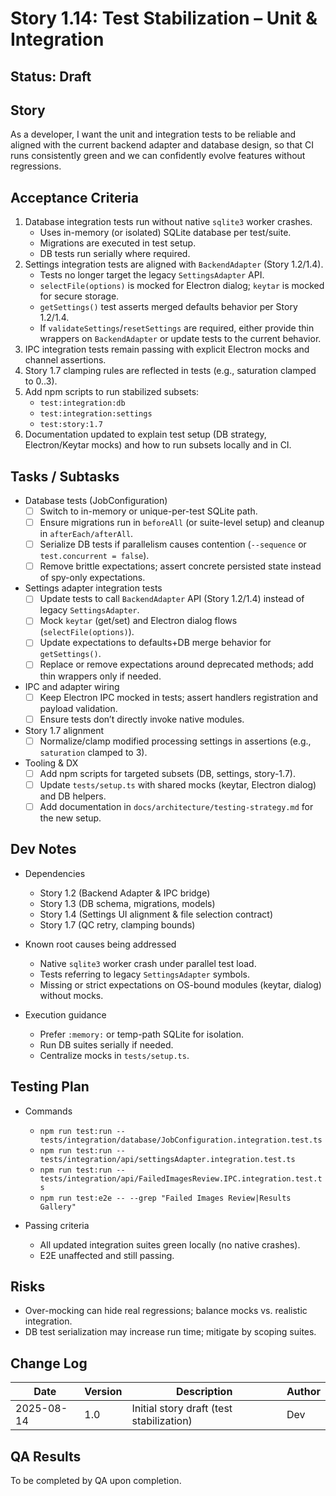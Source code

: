 # Story 1.14: Test Stabilization – Unit & Integration

## Status: Draft

## Story

As a developer,
I want the unit and integration tests to be reliable and aligned with the current backend adapter and database design,
so that CI runs consistently green and we can confidently evolve features without regressions.

## Acceptance Criteria

1. Database integration tests run without native `sqlite3` worker crashes.
   - Uses in-memory (or isolated) SQLite database per test/suite.
   - Migrations are executed in test setup.
   - DB tests run serially where required.
2. Settings integration tests are aligned with `BackendAdapter` (Story 1.2/1.4).
   - Tests no longer target the legacy `SettingsAdapter` API.
   - `selectFile(options)` is mocked for Electron dialog; `keytar` is mocked for secure storage.
   - `getSettings()` test asserts merged defaults behavior per Story 1.2/1.4.
   - If `validateSettings`/`resetSettings` are required, either provide thin wrappers on `BackendAdapter` or update tests to the current behavior.
3. IPC integration tests remain passing with explicit Electron mocks and channel assertions.
4. Story 1.7 clamping rules are reflected in tests (e.g., saturation clamped to 0..3).
5. Add npm scripts to run stabilized subsets:
   - `test:integration:db`
   - `test:integration:settings`
   - `test:story:1.7`
6. Documentation updated to explain test setup (DB strategy, Electron/Keytar mocks) and how to run subsets locally and in CI.

## Tasks / Subtasks

- Database tests (JobConfiguration)
  - [ ] Switch to in-memory or unique-per-test SQLite path.
  - [ ] Ensure migrations run in `beforeAll` (or suite-level setup) and cleanup in `afterEach/afterAll`.
  - [ ] Serialize DB tests if parallelism causes contention (`--sequence` or `test.concurrent = false`).
  - [ ] Remove brittle expectations; assert concrete persisted state instead of spy-only expectations.

- Settings adapter integration tests
  - [ ] Update tests to call `BackendAdapter` API (Story 1.2/1.4) instead of legacy `SettingsAdapter`.
  - [ ] Mock `keytar` (get/set) and Electron dialog flows (`selectFile(options)`).
  - [ ] Update expectations to defaults+DB merge behavior for `getSettings()`.
  - [ ] Replace or remove expectations around deprecated methods; add thin wrappers only if needed.

- IPC and adapter wiring
  - [ ] Keep Electron IPC mocked in tests; assert handlers registration and payload validation.
  - [ ] Ensure tests don’t directly invoke native modules.

- Story 1.7 alignment
  - [ ] Normalize/clamp modified processing settings in assertions (e.g., `saturation` clamped to 3).

- Tooling & DX
  - [ ] Add npm scripts for targeted subsets (DB, settings, story-1.7).
  - [ ] Update `tests/setup.ts` with shared mocks (keytar, Electron dialog) and DB helpers.
  - [ ] Add documentation in `docs/architecture/testing-strategy.md` for the new setup.

## Dev Notes

- Dependencies
  - Story 1.2 (Backend Adapter & IPC bridge)
  - Story 1.3 (DB schema, migrations, models)
  - Story 1.4 (Settings UI alignment & file selection contract)
  - Story 1.7 (QC retry, clamping bounds)

- Known root causes being addressed
  - Native `sqlite3` worker crash under parallel test load.
  - Tests referring to legacy `SettingsAdapter` symbols.
  - Missing or strict expectations on OS-bound modules (keytar, dialog) without mocks.

- Execution guidance
  - Prefer `:memory:` or temp-path SQLite for isolation.
  - Run DB suites serially if needed.
  - Centralize mocks in `tests/setup.ts`.

## Testing Plan

- Commands
  - `npm run test:run -- tests/integration/database/JobConfiguration.integration.test.ts`
  - `npm run test:run -- tests/integration/api/settingsAdapter.integration.test.ts`
  - `npm run test:run -- tests/integration/api/FailedImagesReview.IPC.integration.test.ts`
  - `npm run test:e2e -- --grep "Failed Images Review|Results Gallery"`

- Passing criteria
  - All updated integration suites green locally (no native crashes).
  - E2E unaffected and still passing.

## Risks

- Over-mocking can hide real regressions; balance mocks vs. realistic integration.
- DB test serialization may increase run time; mitigate by scoping suites.

## Change Log

| Date       | Version | Description                                 | Author |
|------------|---------|---------------------------------------------|--------|
| 2025-08-14 | 1.0     | Initial story draft (test stabilization)    | Dev    |

## QA Results

To be completed by QA upon completion.


